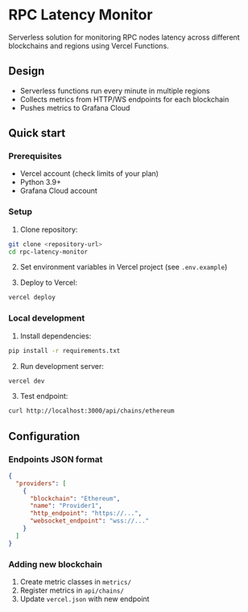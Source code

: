 # RPC Latency Monitor

Serverless solution for monitoring RPC nodes latency across different blockchains and regions using Vercel Functions.

## Design

- Serverless functions run every minute in multiple regions
- Collects metrics from HTTP/WS endpoints for each blockchain
- Pushes metrics to Grafana Cloud

## Quick start

### Prerequisites
- Vercel account (check limits of your plan)
- Python 3.9+
- Grafana Cloud account

### Setup

1. Clone repository:
```bash
git clone <repository-url>
cd rpc-latency-monitor
```

2. Set environment variables in Vercel project (see `.env.example`)

3. Deploy to Vercel:
```bash
vercel deploy
```

### Local development

1. Install dependencies:
```bash
pip install -r requirements.txt
```

2. Run development server:
```bash
vercel dev
```

3. Test endpoint:
```bash
curl http://localhost:3000/api/chains/ethereum
```

## Configuration

### Endpoints JSON format
```json
{
  "providers": [
    {
      "blockchain": "Ethereum",
      "name": "Provider1",
      "http_endpoint": "https://...",
      "websocket_endpoint": "wss://..."
    }
  ]
}
```

### Adding new blockchain
1. Create metric classes in `metrics/`
2. Register metrics in `api/chains/`
3. Update `vercel.json` with new endpoint